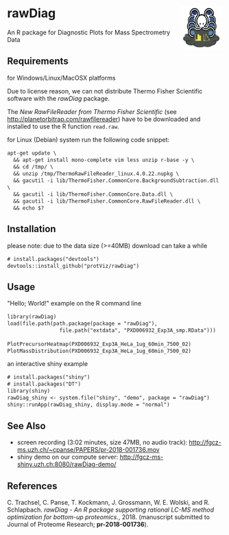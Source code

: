 # rawDiag <img src="inst/shiny/demo/www/octopussy.png" align="right" width="100px" />

An R package for Diagnostic Plots for Mass Spectrometry Data

## Requirements  
for Windows/Linux/MacOSX platforms

Due to license reason, we can not distribute Thermo Fisher Scientific software with the *rawDiag* package.


The *New RawFileReader from Thermo Fisher Scientific* (see http://planetorbitrap.com/rawfilereader)
have to be downloaded and installed to use the R function `read.raw`.

for Linux (Debian) system run the following code snippet:
```
apt-get update \
  && apt-get install mono-complete vim less unzip r-base -y \
  && cd /tmp/ \
  && unzip /tmp/ThermoRawFileReader_linux.4.0.22.nupkg \
  && gacutil -i lib/ThermoFisher.CommonCore.BackgroundSubtraction.dll \
  && gacutil -i lib/ThermoFisher.CommonCore.Data.dll \
  && gacutil -i lib/ThermoFisher.CommonCore.RawFileReader.dll \
  && echo $?
```

## Installation

please note: due to the data size (>=40MB) download can take a while
```{r}
# install.packages("devtools")
devtools::install_github("protViz/rawDiag")
```


## Usage

"Hello; World!" example on the R command line

```{r}
library(rawDiag)
load(file.path(path.package(package = "rawDiag"),
                 file.path("extdata", "PXD006932_Exp3A_smp.RData")))
                 
PlotPrecursorHeatmap(PXD006932_Exp3A_HeLa_1ug_60min_7500_02)
PlotMassDistribution(PXD006932_Exp3A_HeLa_1ug_60min_7500_02)
```

an interactive shiny example

```{r}
# install.packages("shiny")
# install.packages("DT")
library(shiny)
rawDiag_shiny <- system.file("shiny", "demo", package = "rawDiag")
shiny::runApp(rawDiag_shiny, display.mode = "normal")
```


## See Also

- screen recording (3:02 minutes, size 47MB, no audio track): http://fgcz-ms.uzh.ch/~cpanse/PAPERS/pr-2018-001736.mov
- shiny demo on our compute server: http://fgcz-ms-shiny.uzh.ch:8080/rawDiag-demo/

## References

C. Trachsel, C. Panse, T. Kockmann, J. Grossmann, W. E. Wolski, and R. Schlapbach. *rawDiag - An R package supporting rational LC-MS method optimization for bottom-up proteomics.*, 2018. (manuscript submitted to Journal of Proteome Research; **pr-2018-001736**).
